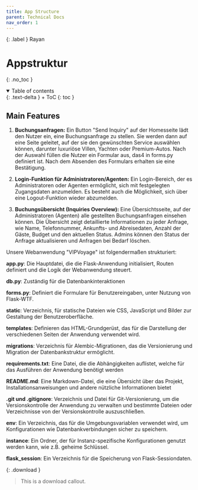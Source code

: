 ```yaml
---
title: App Structure
parent: Technical Docs
nav_order: 1
---
```


{: .label }
Rayan

# Appstruktur
{: .no_toc }


<details open markdown="block">
{: .text-delta }
<summary>Table of contents</summary>
+ ToC
{: toc }
</details>

## Main Features

1. **Buchungsanfragen:** Ein Button "Send Inquiry" auf der Homesseite lädt den Nutzer ein, eine Buchungsanfrage zu stellen. Sie werden dann auf eine Seite geleitet, auf der sie den gewünschten Service auswählen können, darunter luxuriöse Villen, Yachten oder Premium-Autos. Nach der Auswahl füllen die Nutzer ein Formular aus, das4 in forms.py definiert ist. Nach dem Absenden des Formulars erhalten sie eine Bestätigung. 

2. **Login-Funktion für Administratoren/Agenten:** Ein Login-Bereich, der es Administratoren oder Agenten ermöglicht, sich mit festgelegten Zugangsdaten anzumelden. Es besteht auch die Möglichkeit, sich über eine Logout-Funktion wieder abzumelden.

3. **Buchungsübersicht (Inquiries Overview):** Eine Übersichtsseite, auf der Administratoren (Agenten) alle gestellten Buchungsanfragen einsehen können. Die Übersicht zeigt detaillierte Informationen zu jeder Anfrage, wie Name, Telefonnummer, Ankunfts- und Abreisedaten, Anzahl der Gäste, Budget und den aktuellen Status. Admins können den Status der Anfrage aktualisieren und Anfragen bei Bedarf löschen.

Unsere Webanwendung "VIPVoyage" ist folgendermaßen strukturiert:

**app.py**: Die Hauptdatei, die die Flask-Anwendung initialisiert, Routen definiert und die Logik der Webanwendung steuert.

**db.py**: Zuständig für die Datenbankinteraktionen

**forms.py**: Definiert die Formulare für Benutzereingaben, unter Nutzung von Flask-WTF.

**static**: Verzeichnis, für statische Dateien wie CSS, JavaScript und Bilder zur Gestaltung der Benutzeroberfläche.

**templates**: Definieren das HTML-Grundgerüst, das für die Darstellung der verschiedenen Seiten der Anwendung verwendet wird.

**migrations**: Verzeichnis für Alembic-Migrationen, das die Versionierung und Migration der Datenbankstruktur ermöglicht.

**requirements.txt**: Eine Datei, die die Abhängigkeiten auflistet, welche für das Ausführen der Anwendung benötigt werden

**README.md**: Eine Markdown-Datei, die eine Übersicht über das Projekt, Installationsanweisungen und andere nützliche Informationen bietet

**.git und .gitignore**: Verzeichnis und Datei für Git-Versionierung, um die Versionskontrolle der Anwendung zu verwalten und bestimmte Dateien oder Verzeichnisse von der Versionskontrolle auszuschließen.

**env**: Ein Verzeichnis, das für die Umgebungsvariablen verwendet wird, um Konfigurationen wie Datenbankverbindungen sicher zu speichern.

**instance**: Ein Ordner, der für Instanz-spezifische Konfigurationen genutzt werden kann, wie z.B. geheime Schlüssel.

**flask_session**: Ein Verzeichnis für die Speicherung von Flask-Sessiondaten.


{: .download }
> This is a download callout.
>



